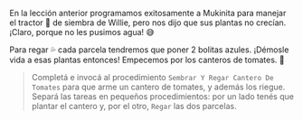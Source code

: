 <gs-attire
  attire-url="https://raw.githubusercontent.com/MumukiProject/mumuki-guia-gobstones-practica-procedimientos-kids/master/assets/attires/config.json">
</gs-attire>
<gs-toolbox toolbox-url="https://raw.githubusercontent.com/MumukiProject/mumuki-guia-gobstones-practica-procedimientos-kids/master/assets/toolbox_1553290173357.xml"></gs-toolbox>

En la lección anterior programamos exitosamente a Mukinita para manejar el tractor :tractor: de siembra de Willie, pero nos dijo que sus plantas no crecían. ¡Claro, porque no les pusimos agua! :sweat_smile:

Para regar :sweat_drops: cada parcela tendremos que poner 2 bolitas azules. ¡Démosle vida a esas plantas entonces! Empecemos por los canteros de tomates. :tomato:

> Completá e invocá al procedimiento `Sembrar Y Regar Cantero De Tomates` para que arme un cantero de tomates, y además los riegue. Separá las tareas en pequeños procedimientos: por un lado tenés que plantar el cantero y, por el otro, `Regar` las dos parcelas.
